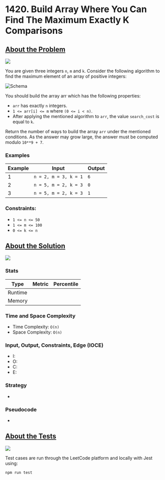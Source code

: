 # 1420. Build Array Where You Can Find The Maximum Exactly K Comparisons

## <a href='https://leetcode.com/problems/build-array-where-you-can-find-the-maximum-exactly-k-comparisons/'>About the Problem</a>

<img src='https://img.shields.io/badge/LeetCode-FFA116.svg?style=for-the-badge&logo=LeetCode&logoColor=white' />

You are given three integers `n`, `m` and `k`. Consider the following algorithm to find the maximum element of an array of positive integers:

![Schema](https://assets.leetcode.com/uploads/2020/04/02/e.png)

You should build the array arr which has the following properties:

- `arr` has exactly `n` integers.
- `1 <= arr[i] <= m` where `(0 <= i < n)`.
- After applying the mentioned algorithm to `arr`, the value `search_cost` is equal to `k`.

Return the number of ways to build the array `arr` under the mentioned conditions. As the answer may grow large, the answer must be computed modulo `10**9 + 7`.

### Examples

| Example| Input | Output |
| --- | --- | --- |
| 1 | `n = 2, m = 3, k = 1` | `6` |
| 2 | `n = 5, m = 2, k = 3` | `0` |
| 3 | `n = 5, m = 2, k = 3` | `1` |

### Constraints:

- `1 <= n <= 50`
- `1 <= m <= 100`
- `0 <= k <= n`

## <a href='./numOfArrays.js'>About the Solution</a>

<img src='https://img.shields.io/badge/JavaScript-F7DF1E.svg?style=for-the-badge&logo=JavaScript&logoColor=black' />

<!-- Add Metrics from LeetCode -->
### Stats
| Type | Metric | Percentile |
| --- | --- | --- |
| Runtime |  |  |
| Memory |  |  |

<!-- Change Time and Space Complexity -->
### Time and Space Complexity
  - Time Complexity: `O(n)`
  - Space Complexity: `O(n)`

<!-- Planning -->
### Input, Output, Constraints, Edge (IOCE)

  - I:
  - O:
  - C:
  - E:

### Strategy
-

### Pseudocode
-

## <a href='./numOfArrays.test.js'>About the Tests</a>

<img src='https://img.shields.io/badge/Jest-C21325.svg?style=for-the-badge&logo=Jest&logoColor=white' />

Test cases are run through the LeetCode platform and locally with Jest using:
```
npm run test
```